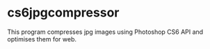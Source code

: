 # cs6jpgcompressor
This program compresses jpg images using Photoshop CS6 API and optimises them for web.
